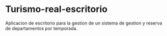 # Turismo-real-escritorio
Aplicacion de escritorio para la gestion de un sistema de gestion y reserva de departamentos por temporada.

